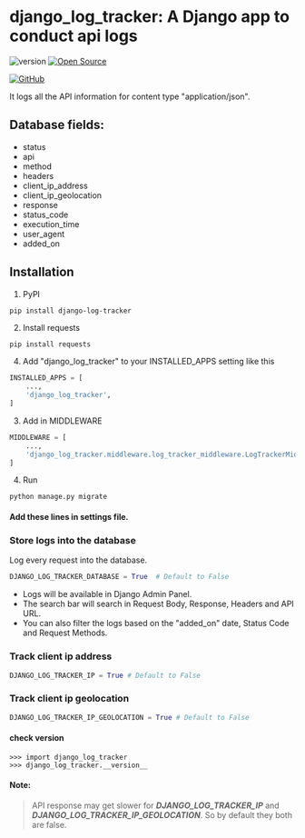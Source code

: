 # django_log_tracker: A Django app to conduct api logs
![version](https://img.shields.io/badge/version-1.0.1-blue.svg)
[![Open Source](https://badges.frapsoft.com/os/v1/open-source.svg?v=103)](https://opensource.org/)

<a href="https://github.com/Ragib01/django_log_tracker"><img src="https://img.shields.io/badge/GitHub-100000?style=for-the-badge&logo=github&logoColor=white" alt="GitHub"/></a>

It logs all the API information for content type "application/json".

## Database fields:

- status
- api
- method
- headers
- client_ip_address
- client_ip_geolocation
- response
- status_code
- execution_time
- user_agent
- added_on

## Installation

1. PyPI

```sh
pip install django-log-tracker
```

2. Install requests

```shell
pip install requests
```

4. Add "django_log_tracker" to your INSTALLED_APPS setting like this

```python
INSTALLED_APPS = [
    ...,
    'django_log_tracker',
]
```

3.  Add in MIDDLEWARE

```python
MIDDLEWARE = [
    ...,
    'django_log_tracker.middleware.log_tracker_middleware.LogTrackerMiddleware',
]
```

4. Run

```shell
python manage.py migrate
```

####  Add these lines in settings file.


### Store logs into the database

Log every request into the database.

```python
DJANGO_LOG_TRACKER_DATABASE = True  # Default to False
```

- Logs will be available in Django Admin Panel.
- The search bar will search in Request Body, Response, Headers and API URL.
- You can also filter the logs based on the "added_on" date, Status Code and Request Methods.

### Track client ip address

```python
DJANGO_LOG_TRACKER_IP = True # Default to False
```

### Track client ip geolocation

```python
DJANGO_LOG_TRACKER_IP_GEOLOCATION = True # Default to False
```

#### check version
```shell
>>> import django_log_tracker
>>> django_log_tracker.__version__
```
#### Note:
> API response may get slower for ***DJANGO_LOG_TRACKER_IP*** and
***DJANGO_LOG_TRACKER_IP_GEOLOCATION***. So by default they both are false.
